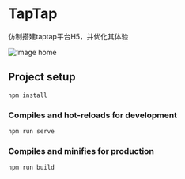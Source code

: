# TapTap
仿制搭建taptap平台H5，并优化其体验

![Image home](http://i1.fuimg.com/702446/12d0bdefb8bc6d14.png)


## Project setup
```
npm install
```

### Compiles and hot-reloads for development
```
npm run serve
```

### Compiles and minifies for production
```
npm run build
```
